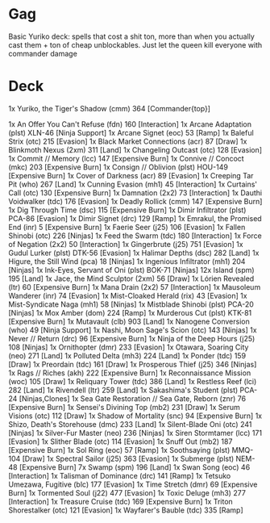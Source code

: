 # Gag

Basic Yuriko deck: spells that cost a shit ton, more than when you actually cast them + ton of cheap unblockables. Just let the queen kill everyone with commander damage 
# Deck
1x Yuriko, the Tiger's Shadow (cmm) 364 [Commander{top}]

1x An Offer You Can't Refuse (fdn) 160 [Interaction]
1x Arcane Adaptation (plst) XLN-46 [Ninja Support]
1x Arcane Signet (eoc) 53 [Ramp]
1x Baleful Strix (otc) 215 [Evasion]
1x Black Market Connections (acr) 87 [Draw]
1x Blinkmoth Nexus (2xm) 311 [Land]
1x Changeling Outcast (otc) 128 [Evasion]
1x Commit // Memory (lcc) 147 [Expensive Burn]
1x Connive // Concoct (mkc) 203 [Expensive Burn]
1x Consign // Oblivion (plst) HOU-149 [Expensive Burn]
1x Cover of Darkness (acr) 89 [Evasion]
1x Creeping Tar Pit (who) 267 [Land]
1x Cunning Evasion (mh1) 45 [Interaction]
1x Curtains' Call (otc) 130 [Expensive Burn]
1x Damnation (2x2) 73 [Interaction]
1x Dauthi Voidwalker (tdc) 176 [Evasion]
1x Deadly Rollick (cmm) 147 [Expensive Burn]
1x Dig Through Time (dsc) 115 [Expensive Burn]
1x Dimir Infiltrator (plst) PCA-86 [Evasion]
1x Dimir Signet (drc) 129 [Ramp]
1x Emrakul, the Promised End (inr) 5 [Expensive Burn]
1x Faerie Seer (j25) 106 [Evasion]
1x Fallen Shinobi (otc) 226 [Ninjas]
1x Feed the Swarm (tdc) 180 [Interaction]
1x Force of Negation (2x2) 50 [Interaction]
1x Gingerbrute (j25) 751 [Evasion]
1x Gudul Lurker (plst) DTK-56 [Evasion]
1x Halimar Depths (dsc) 282 [Land]
1x Higure, the Still Wind (pca) 18 [Ninjas]
1x Ingenious Infiltrator (mh1) 204 [Ninjas]
1x Ink-Eyes, Servant of Oni (plst) BOK-71 [Ninjas]
12x Island (spm) 195 [Land]
1x Jace, the Mind Sculptor (2xm) 56 [Draw]
1x Lórien Revealed (ltr) 60 [Expensive Burn]
1x Mana Drain (2x2) 57 [Interaction]
1x Mausoleum Wanderer (inr) 74 [Evasion]
1x Mist-Cloaked Herald (rix) 43 [Evasion]
1x Mist-Syndicate Naga (mh1) 58 [Ninjas]
1x Mistblade Shinobi (plst) PCA-20 [Ninjas]
1x Mox Amber (dom) 224 [Ramp]
1x Murderous Cut (plst) KTK-81 [Expensive Burn]
1x Mutavault (clb) 903 [Land]
1x Nanogene Conversion (who) 49 [Ninja Support]
1x Nashi, Moon Sage's Scion (otc) 143 [Ninjas]
1x Never // Return (drc) 96 [Expensive Burn]
1x Ninja of the Deep Hours (j25) 108 [Ninjas]
1x Ornithopter (dmr) 233 [Evasion]
1x Otawara, Soaring City (neo) 271 [Land]
1x Polluted Delta (mh3) 224 [Land]
1x Ponder (tdc) 159 [Draw]
1x Preordain (tdc) 161 [Draw]
1x Prosperous Thief (j25) 346 [Ninjas]
1x Rags // Riches (akh) 222 [Expensive Burn]
1x Reconnaissance Mission (woc) 105 [Draw]
1x Reliquary Tower (tdc) 386 [Land]
1x Restless Reef (lci) 282 [Land]
1x Rivendell (ltr) 259 [Land]
1x Sakashima's Student (plst) PCA-24 [Ninjas,Clones]
1x Sea Gate Restoration // Sea Gate, Reborn (znr) 76 [Expensive Burn]
1x Sensei's Divining Top (mb2) 231 [Draw]
1x Serum Visions (otc) 112 [Draw]
1x Shadow of Mortality (snc) 94 [Expensive Burn]
1x Shizo, Death's Storehouse (dmc) 233 [Land]
1x Silent-Blade Oni (otc) 241 [Ninjas]
1x Silver-Fur Master (neo) 236 [Ninjas]
1x Siren Stormtamer (lcc) 171 [Evasion]
1x Slither Blade (otc) 114 [Evasion]
1x Snuff Out (mb2) 187 [Expensive Burn]
1x Sol Ring (eoc) 57 [Ramp]
1x Soothsaying (plst) MMQ-104 [Draw]
1x Spectral Sailor (j25) 363 [Evasion]
1x Submerge (plst) NEM-48 [Expensive Burn]
7x Swamp (spm) 196 [Land]
1x Swan Song (eoc) 46 [Interaction]
1x Talisman of Dominance (drc) 141 [Ramp]
1x Tetsuko Umezawa, Fugitive (blc) 177 [Evasion]
1x Time Stretch (dmr) 69 [Expensive Burn]
1x Tormented Soul (j22) 477 [Evasion]
1x Toxic Deluge (mh3) 277 [Interaction]
1x Treasure Cruise (tdc) 169 [Expensive Burn]
1x Triton Shorestalker (otc) 121 [Evasion]
1x Wayfarer's Bauble (tdc) 335 [Ramp]

